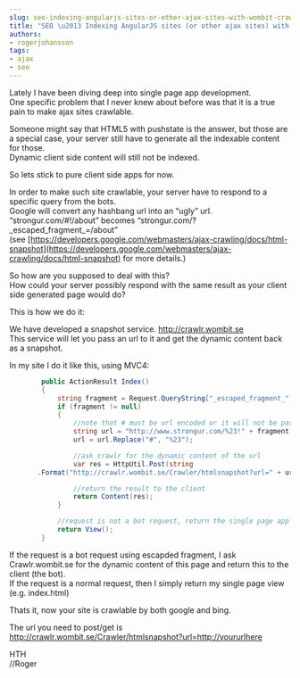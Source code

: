```yaml
---
slug: seo-indexing-angularjs-sites-or-other-ajax-sites-with-wombit-crawlr
title: "SEO \u2013 Indexing AngularJS sites (or other ajax sites) with Wombit Crawlr"
authors:
- rogerjohansson
tags:
- ajax
- seo
---
```

Lately I have been diving deep into single page app development.  
One specific problem that I never knew about before was that it is a true pain to make ajax sites crawlable.

<!-- truncate -->

Someone might say that HTML5 with pushstate is the answer, but those are a special case, your server still have to generate all the indexable content for those.  
Dynamic client side content will still not be indexed.

So lets stick to pure client side apps for now.

In order to make such site crawlable, your server have to respond to a specific query from the bots.  
Google will convert any hashbang url into an “ugly” url.  
“strongur.com/#!/about” becomes “strongur.com/?\_escaped_fragment\_=/about”  
(see [https://developers.google.com/webmasters/ajax-crawling/docs/html-snapshot](https://developers.google.com/webmasters/ajax-crawling/docs/html-snapshot) for more details.)

So how are you supposed to deal with this?  
How could your server possibly respond with the same result as your client side generated page would do?

This is how we do it:

We have developed a snapshot service. <a href="http://crawlr.wombit.se" rel="nofollow">http://crawlr.wombit.se</a>  
This service will let you pass an url to it and get the dynamic content back as a snapshot.

In my site I do it like this, using MVC4:

```csharp
        public ActionResult Index()
        {
            string fragment = Request.QueryString["_escaped_fragment_"];
            if (fragment != null)
            {
                //note that # must be url encoded or it will not be passed to wombit crawlr
                string url = "http://www.strongur.com/%23!" + fragment;
                url = url.Replace("#", "%23");

                //ask crawlr for the dynamic content of the url
                var res = HttpUtil.Post(string
       .Format("http://crawlr.wombit.se/Crawler/htmlsnapshot?url=" + url));

                //return the result to the client
                return Content(res);
            }

            //request is not a bot request, return the single page app view
            return View();
        }
```

If the request is a bot request using escapded fragment, I ask Crawlr.wombit.se for the dynamic content of this page and return this to the client (the bot).  
If the request is a normal request, then I simply return my single page view (e.g. index.html)

Thats it, now your site is crawlable by both google and bing.

The url you need to post/get is <a href="http://crawlr.wombit.se/Crawler/htmlsnapshot?url=http://yoururlhere" rel="nofollow">http://crawlr.wombit.se/Crawler/htmlsnapshot?url=http://yoururlhere</a>

HTH  
//Roger
